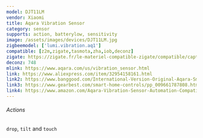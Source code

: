 ```yaml
---
model: DJT11LM
vendor: Xiaomi
title: Aqara Vibration Sensor
category: sensor
supports: action, batterylow, sensitivity 
image: /assets/images/devices/DJT11LM.jpg
zigbeemodel: ['lumi.vibration.aq1']
compatible: [z2m,zigate,tasmota,zha,iob,deconz]
zigate: https://zigate.fr/le-materiel-compatible-zigate/compatible/capteurvibration
deconz: 748
mlink: https://www.aqara.com/us/vibration_sensor.html
link: https://www.aliexpress.com/item/32954158161.html
link2: https://www.banggood.com/International-Version-Original-Aqara-Smart-Motion-Sensor-Smart-Home-Vibration-Detection-Alarm-p-1510741.html
link3: https://www.gearbest.com/smart-home-controls/pp_009661787808.html
link4: https://www.amazon.com/Aqara-Vibration-Sensor-Automation-Compatible/dp/B07PJT939B
---
```

###### Actions
`drop`, `tilt` and `touch`
